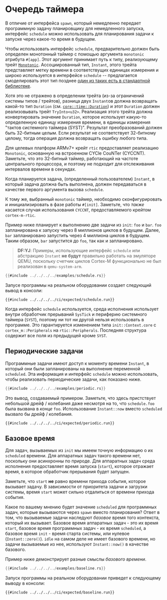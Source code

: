 # Очередь таймера

В отличие от интерфейса `spawn`, который немедленно передает программную задачу
планировщику для немедленного запуска, интерфейс `schedule` можно использовать
для планирования задачи к запуске через какое-то время в будущем.

Чтобы использовать интерфейс `schedule`, предварительно должен быть определен
монотонный таймер с помощью аргумента `monotonic` атрибута `#[app]`.
Этот аргумент принимает путь к типу, реализующему трейт [`Monotonic`].
Ассоциированный тип, `Instant`, этого трейта представляет метку времени в соответствущих
единицах измерения и широко используется в интерфейсе `schedule` -- предлагается смоделировать
этот тип позднее [один из таких есть в стандартной библиотеке][std-instant].

Хотя это не отражено в определении трейта (из-за ограничений системы типов / трейтов),
разница двух `Instant`ов должна возвращать какой-то тип `Duration` (см. [`core::time::Duration`])
и этот `Duration` должен реализовывать трейт `TryInto<u32>`.
Реализация этого трейта должна конвертировать значение `Duration`, которое
использует какую-то определенную единицу измерения времени, в единицы измерения "тактов системного таймера
(SYST)". Результат преобразований должен быть 32-битным целым.
Если результат не соответствует 32-битному целому, тогда операция должна возвращать ошибку любого типа.

[`Monotonic`]: ../../../api/rtic/trait.Monotonic.html
[std-instant]: https://doc.rust-lang.org/std/time/struct.Instant.html
[`core::time::Duration`]: https://doc.rust-lang.org/core/time/struct.Duration.html

Для целевых платформ ARMv7+ крейт `rtic` предоставляет реализацию `Monotonic`, основанную на
встроенном CYCle CouNTer (CYCCNT). Заметьте, что это 32-битный таймер, работающий на
частоте центрального процессора, и поэтому не подходит для отслеживания интервалов времени в секундах.

Когда планируется задача, (определенный пользователем) `Instant`, в который задача должна быть
выполнена, должен передаваться в качестве первого аргумента вызова `schedule`.

К тому же, выбранный `monotonic` таймер, необходимо сконфигурировать и инициализировать в
фазе работы `#[init]`. Заметьте, что *также* касается случая использования `CYCCNT`,
предоставляемого крейтом `cortex-m-rtic`.

Пример ниже планирует к выполнению две задачи из `init`: `foo` и `bar`. `foo` запланирована
к запуску через 8 миллионов циклов в будущем. Далее, `bar` запланировано запустить через
4 миллиона циклов в будущем. Таким образом, `bar` запустится до `foo`, так как и запланировано.

> **DF:YJ**: Примеры, использующие интерфейс `schedule` или абстракцию `Instant`
> **не будут** правильно работать на эмуляторе QEMU, поскольку счетчик циклов Cortex-M
> функционально не был реализован в `qemu-system-arm`.

``` rust
{{#include ../../../../examples/schedule.rs}}
```

Запусе программы на реальном оборудовании создает следующий вывод в консоли:

``` text
{{#include ../../../../ci/expected/schedule.run}}
```

Когда интерфейс `schedule` используется, среда исполнения использует внутри
обработчик прерываний `SysTick` и периферию системного таймера (`SYST`), поэтому ни
тот ни другой нельзя использовать в программе. Это гарантируется изменением типа
`init::Context.core` с `cortex_m::Peripherals` на `rtic::Peripherals`.
Последняя структура содержит все поля из предыдущей кроме `SYST`.

## Периодические задачи

Программные задачи имеют доступ к моменту времени `Instant`, в который они были запланированы
на выполнение переменной `scheduled`. Эта информация и интерфейс `schedule` можно использовать,
чтобы реализовать периодические задачи, как показано ниже.

``` rust
{{#include ../../../../examples/periodic.rs}}
```

Это вывод, создаваемый примером. Заметьте, что здесь пристствует небольшой дрейф / колебания
даже несмотря на то, что `schedule.foo` была вызвана в *конце* `foo`. Использование
`Instant::now` вместо `scheduled` вызвало бы дрейф / колебания.

``` text
{{#include ../../../../ci/expected/periodic.run}}
```

## Базовое время

Для задач, вызываемых из `init` мы имеем точную информацию о их `scheduled` времени.
Для аппаратных задач такого времени нет, поскольку они асинхронны по природе.
Для аппаратных задач среда исполнения предоставляет время запуска (`start`), которое отражает
время, в которое обработчик прерывания будет запущен.

Заметьте, что `start` **не** равно времени прихода события, которое вызывает задачу.
В зависимости от приоритета задачи и загрузки системы, время `start` может сильно отдалиться от
времени прихода события.

Какое по вашему мнению будет значение `scheduled` для программных задач, которые вызываются через
`spawn` вместо планирования? Ответ в том, что вызываемые задачи наследуют
*базовое* время того контекста, который их вызывает. Базовое время аппаратных задач -
это их время `start`, базовое время программных задач - их время `scheduled`, а
базовое время  `init` - время старта системы, или нулевое
(`Instant::zero()`). `idle` на самом деле не имеет базового времени, но задачи вызываемые из нее,
используют `Instant::now()` в качестве базового.

Пример ниже демонстрирует разные смыслы *базового времени*.

``` rust
{{#include ../../../../examples/baseline.rs}}
```

Запуск программы на реальном оборудовании приведет к следующему выводу в консоли:

``` text
{{#include ../../../../ci/expected/baseline.run}}
```
